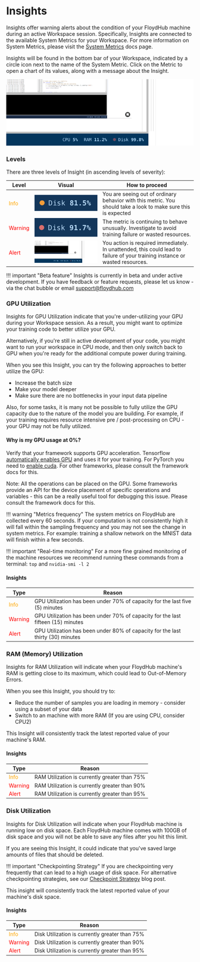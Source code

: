 # Insights

Insights offer warning alerts about the condition of your FloydHub machine during an active Workspace session. Specifically, Insights are connected to the available System Metrics for your Workspace. For more information on System Metrics, please visit the [System Metrics](https://docs.floydhub.com/guides/jobs/metrics/#system-metrics) docs page.

Insights will be found in the bottom bar of your Workspace, indicated by a circle icon next to the name of the System Metric. Click on the Metric to open a chart of its values, along with a message about the Insight.

![Insights](../img/insight_alert.gif)

### Levels

There are three levels of Insight (in ascending levels of severity):

| Level | Visual | How to proceed |
|------|-------|------------------|
|<span style="color:orange"> Info </span>| ![Info](../img/insight_info.png) | You are seeing out of ordinary behavior with this metric. You should take a look to make sure this is expected |
|<span style="color:red"> Warning </span> | ![Warning](../img/insight_warning.png) | The metric is continuing to behave unusually. Investigate to avoid training failure or wasted resources. |
|<span style="color:red"> Alert </span> | ![Warning](../img/insight_alert.gif) | You action is required immediately. In unattended, this could lead to failure of your training instance or wasted resources. |


!!! important "Beta feature"
    Insights is currently in beta and under active development. If you have feedback or feature requests, please let us know - via the chat bubble or email [support@floydhub.com](mailto:support@floydhub.com)

### GPU Utilization

Insights for GPU Utilization indicate that you're under-utilizing your GPU during your Workspace session. As a result, you might want to optimize your training code to better utilize your GPU.

Alternatively, if you're still in active development of your code, you might want to run your workspace in CPU mode, and then only switch back to GPU when you're ready for the additional compute power during training.

When you see this Insight, you can try the following approaches to better utilize the GPU:

- Increase the batch size
- Make your model deeper
- Make sure there are no bottlenecks in your input data pipeline

Also, for some tasks, it is many not be possible to fully utilize the GPU capacity due to the nature of the model you are building. For example, if your training requires resource intensive pre / post-processing on CPU - your GPU may not be fully utilized.

#### Why is my GPU usage at 0%?

Verify that your framework supports GPU acceleration. Tensorflow [automatically enables GPU](https://www.tensorflow.org/programmers_guide/using_gpu) and uses it for your training. 
For PyTorch you need to [enable cuda](https://pytorch.org/docs/master/notes/cuda.html). For other frameworks, please consult the framework docs for this.

Note: All the operations can be placed on the GPU. Some frameworks provide an API for the device placement of specific operations and variables - this can be a really useful tool for debugging this issue. Please consult the framework docs for this.

!!! warning "Metrics frequency"
	The system metrics on FloydHub are collected every 60 seconds. If your computation is not consistently high it will fall within the sampling frequency and you may not see the change in system metrics.
    For example: training a shallow network on the MNIST data will finish within a few seconds.

!!! important "Real-time monitoring"
	For a more fine grained monitoring of the machine resources we recommend running these commands from a terminal: `top` and `nvidia-smi -l 2`

#### Insights

| Type | Reason|
|------|-------|
|<span style="color:orange"> Info </span>| GPU Utilization has been under 70% of capacity for the last five (5) minutes |
|<span style="color:red"> Warning </span> | GPU Utilization has been under 70% of capacity for the last fifteen (15) minutes |
|<span style="color:red"> Alert </span> | GPU Utilization has been under 80% of capacity for the last thirty (30) minutes |

### RAM (Memory) Utilization

Insights for RAM Utilization will indicate when your FloydHub machine's RAM is getting close to its maximum, which could lead to Out-of-Memory Errors.

When you see this Insight, you should try to:

- Reduce the number of samples you are loading in memory - consider using a subset of your data
- Switch to an machine with more RAM (If you are using CPU, consider CPU2)

This Insight will consistently track the latest reported value of your machine's RAM.

#### Insights

| Type | Reason|
|------|-------|
|<span style="color:orange"> Info </span>| RAM Utilization is currently greater than 75% |
|<span style="color:red"> Warning </span> | RAM Utilization is currently greater than 90% |
|<span style="color:red"> Alert </span> | RAM Utilization is currently greater than 95% |

### Disk Utilization

Insights for Disk Utilization will indicate when your FloydHub machine is running low on disk space. Each FloydHub machine comes with 100GB of disk space and you will not be able to save any files after you hit this limit.

If you are seeing this Insight, it could indicate that you've saved large amounts of files that should be deleted.

!!! important "Checkpointing Strategy"
	If you are checkpointing very frequently that can lead to a high usage of disk space. For alternative checkpointing strategies, see our [Checkpoint Strategy](https://blog.floydhub.com/checkpointing-tutorial-for-tensorflow-keras-and-pytorch/) blog post.

This insight will consistently track the latest reported value of your machine's disk space.

#### Insights

| Type | Reason|
|------|-------|
|<span style="color:orange"> Info </span>| Disk Utilization is currently greater than 75% |
|<span style="color:red"> Warning </span> | Disk Utilization is currently greater than 90% |
|<span style="color:red"> Alert </span> | Disk Utilization is currently greater than 95% |
